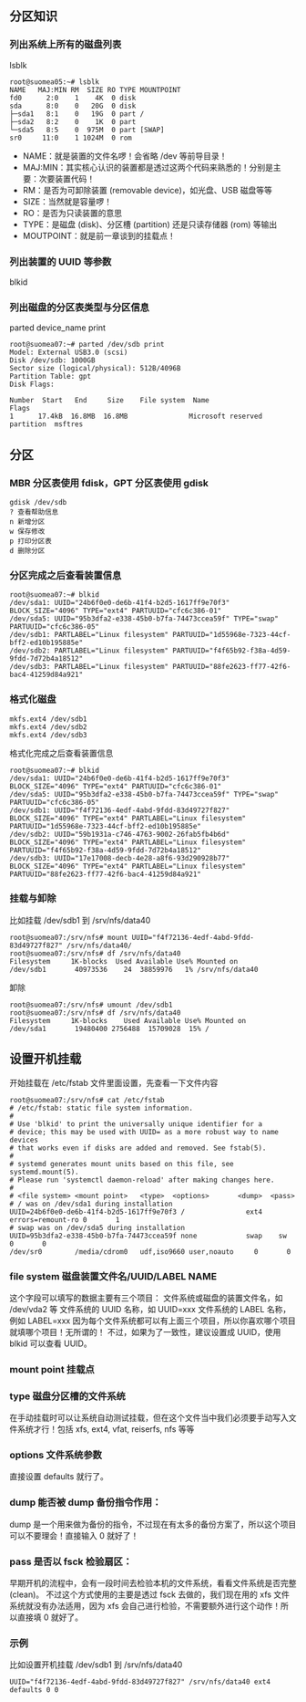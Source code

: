 ## 分区知识

### 列出系统上所有的磁盘列表
lsblk
```text
root@suomea05:~# lsblk
NAME   MAJ:MIN RM  SIZE RO TYPE MOUNTPOINT
fd0      2:0    1    4K  0 disk 
sda      8:0    0   20G  0 disk 
├─sda1   8:1    0   19G  0 part /
├─sda2   8:2    0    1K  0 part 
└─sda5   8:5    0  975M  0 part [SWAP]
sr0     11:0    1 1024M  0 rom 
```
- NAME：就是装置的文件名啰！会省略 /dev 等前导目录！
- MAJ:MIN：其实核心认识的装置都是透过这两个代码来熟悉的！分别是主要：次要装置代码！
- RM：是否为可卸除装置 (removable device)，如光盘、USB 磁盘等等
- SIZE：当然就是容量啰！
- RO：是否为只读装置的意思
- TYPE：是磁盘 (disk)、分区槽 (partition) 还是只读存储器 (rom) 等输出
- MOUTPOINT：就是前一章谈到的挂载点！

### 列出装置的 UUID 等参数
blkid

### 列出磁盘的分区表类型与分区信息
parted device_name print
```test
root@suomea07:~# parted /dev/sdb print
Model: External USB3.0 (scsi)
Disk /dev/sdb: 1000GB
Sector size (logical/physical): 512B/4096B
Partition Table: gpt
Disk Flags:

Number  Start   End     Size    File system  Name                          Flags
1      17.4kB  16.8MB  16.8MB               Microsoft reserved partition  msftres
```

## 分区
### MBR 分区表使用 fdisk，GPT 分区表使用 gdisk

```text
gdisk /dev/sdb
? 查看帮助信息
n 新增分区
w 保存修改
p 打印分区表
d 删除分区
```

### 分区完成之后查看装置信息
```text
root@suomea07:~# blkid
/dev/sda1: UUID="24b6f0e0-de6b-41f4-b2d5-1617ff9e70f3" BLOCK_SIZE="4096" TYPE="ext4" PARTUUID="cfc6c386-01"
/dev/sda5: UUID="95b3dfa2-e338-45b0-b7fa-74473ccea59f" TYPE="swap" PARTUUID="cfc6c386-05"
/dev/sdb1: PARTLABEL="Linux filesystem" PARTUUID="1d55968e-7323-44cf-bff2-ed10b195885e"
/dev/sdb2: PARTLABEL="Linux filesystem" PARTUUID="f4f65b92-f38a-4d59-9fdd-7d72b4a18512"
/dev/sdb3: PARTLABEL="Linux filesystem" PARTUUID="88fe2623-ff77-42f6-bac4-41259d84a921"
```

### 格式化磁盘
```text
mkfs.ext4 /dev/sdb1
mkfs.ext4 /dev/sdb2
mkfs.ext4 /dev/sdb3
```


格式化完成之后查看装置信息
```text
root@suomea07:~# blkid
/dev/sda1: UUID="24b6f0e0-de6b-41f4-b2d5-1617ff9e70f3" BLOCK_SIZE="4096" TYPE="ext4" PARTUUID="cfc6c386-01"
/dev/sda5: UUID="95b3dfa2-e338-45b0-b7fa-74473ccea59f" TYPE="swap" PARTUUID="cfc6c386-05"
/dev/sdb1: UUID="f4f72136-4edf-4abd-9fdd-83d49727f827" BLOCK_SIZE="4096" TYPE="ext4" PARTLABEL="Linux filesystem" PARTUUID="1d55968e-7323-44cf-bff2-ed10b195885e"
/dev/sdb2: UUID="59b1931a-c746-4763-9002-26fab5fb4b6d" BLOCK_SIZE="4096" TYPE="ext4" PARTLABEL="Linux filesystem" PARTUUID="f4f65b92-f38a-4d59-9fdd-7d72b4a18512"
/dev/sdb3: UUID="17e17008-decb-4e28-a8f6-93d290928b77" BLOCK_SIZE="4096" TYPE="ext4" PARTLABEL="Linux filesystem" PARTUUID="88fe2623-ff77-42f6-bac4-41259d84a921"
```

### 挂载与卸除
比如挂载 /dev/sdb1 到 /srv/nfs/data40
```text
root@suomea07:/srv/nfs# mount UUID="f4f72136-4edf-4abd-9fdd-83d49727f827" /srv/nfs/data40/
root@suomea07:/srv/nfs# df /srv/nfs/data40
Filesystem     1K-blocks  Used Available Use% Mounted on
/dev/sdb1       40973536    24  38859976   1% /srv/nfs/data40
```

卸除
```text
root@suomea07:/srv/nfs# umount /dev/sdb1
root@suomea07:/srv/nfs# df /srv/nfs/data40
Filesystem     1K-blocks    Used Available Use% Mounted on
/dev/sda1       19480400 2756488  15709028  15% /
```


## 设置开机挂载
开始挂载在 /etc/fstab 文件里面设置，先查看一下文件内容
```text
root@suomea07:/srv/nfs# cat /etc/fstab
# /etc/fstab: static file system information.
#
# Use 'blkid' to print the universally unique identifier for a
# device; this may be used with UUID= as a more robust way to name devices
# that works even if disks are added and removed. See fstab(5).
#
# systemd generates mount units based on this file, see systemd.mount(5).
# Please run 'systemctl daemon-reload' after making changes here.
#
# <file system> <mount point>   <type>  <options>       <dump>  <pass>
# / was on /dev/sda1 during installation
UUID=24b6f0e0-de6b-41f4-b2d5-1617ff9e70f3 /               ext4    errors=remount-ro 0       1
# swap was on /dev/sda5 during installation
UUID=95b3dfa2-e338-45b0-b7fa-74473ccea59f none            swap    sw              0       0
/dev/sr0        /media/cdrom0   udf,iso9660 user,noauto     0       0
```

### file system 磁盘装置文件名/UUID/LABEL NAME
这个字段可以填写的数据主要有三个项目：
文件系统或磁盘的装置文件名，如 /dev/vda2 等
文件系统的 UUID 名称，如 UUID=xxx
文件系统的 LABEL 名称，例如 LABEL=xxx
因为每个文件系统都可以有上面三个项目，所以你喜欢哪个项目就填哪个项目！无所谓的！ 不过，如果为了一致性，建议设置成 UUID，使用 blkid 可以查看 UUID。

### mount point 挂载点 

### type 磁盘分区槽的文件系统
在手动挂载时可以让系统自动测试挂载，但在这个文件当中我们必须要手动写入文件系统才行！包括 xfs, ext4, vfat, reiserfs, nfs 等等

### options 文件系统参数
直接设置 defaults 就行了。

### dump 能否被 dump 备份指令作用：
dump 是一个用来做为备份的指令，不过现在有太多的备份方案了，所以这个项目可以不要理会！直接输入 0 就好了！

### pass 是否以 fsck 检验扇区：
早期开机的流程中，会有一段时间去检验本机的文件系统，看看文件系统是否完整 (clean)。 不过这个方式使用的主要是透过 fsck 去做的，我们现在用的 xfs 文件系统就没有办法适用，因为 xfs 会自己进行检验，不需要额外进行这个动作！所以直接填 0 就好了。

### 示例
比如设置开机挂载 /dev/sdb1 到 /srv/nfs/data40
```text
UUID="f4f72136-4edf-4abd-9fdd-83d49727f827" /srv/nfs/data40 ext4 defaults 0 0
```
